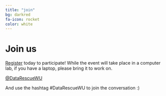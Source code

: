 ```yaml
---
title: "join"
bg: darkred
fa-icon: rocket  
color: white  
---
```


# Join us

[Register](http://wustl.libcal.com/event/3212706) today to participate! While the event will take place in a computer lab, if you have a laptop, please bring it to work on. 

<a class="btn btn-info btn-lg" href="https://twitter.com/DataRescueWU">
  <i class="fa fa-twitter"></i> @DataRescueWU
</a>


And use the hashtag #DataRescueWU to join the conversation :)
